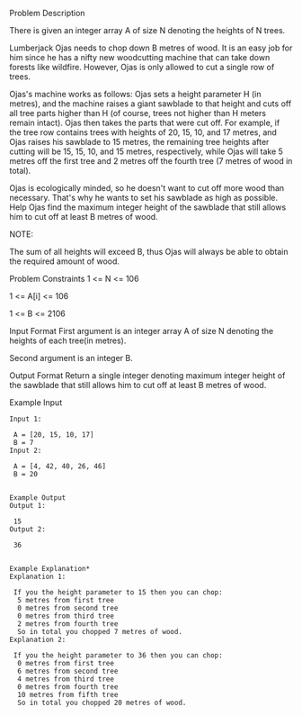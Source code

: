 Problem Description

There is given an integer array A of size N denoting the heights of N trees.

Lumberjack Ojas needs to chop down B metres of wood. It is an easy job for him since he has a nifty new woodcutting machine that can take down forests like wildfire. However, Ojas is only allowed to cut a single row of trees.

Ojas's machine works as follows: Ojas sets a height parameter H (in metres), and the machine raises a giant sawblade to that height and cuts off all tree parts higher than H (of course, trees not higher than H meters remain intact). Ojas then takes the parts that were cut off. For example, if the tree row contains trees with heights of 20, 15, 10, and 17 metres, and Ojas raises his sawblade to 15 metres, the remaining tree heights after cutting will be 15, 15, 10, and 15 metres, respectively, while Ojas will take 5 metres off the first tree and 2 metres off the fourth tree (7 metres of wood in total).

Ojas is ecologically minded, so he doesn't want to cut off more wood than necessary. That's why he wants to set his sawblade as high as possible. Help Ojas find the maximum integer height of the sawblade that still allows him to cut off at least B metres of wood.

NOTE:

The sum of all heights will exceed B, thus Ojas will always be able to obtain the required amount of wood.


Problem Constraints
1 <= N <= 106

1 <= A[i] <= 106

1 <= B <= 2106



Input Format
First argument is an integer array A of size N denoting the heights of each tree(in metres).

Second argument is an integer B.



Output Format
Return a single integer denoting maximum integer height of the sawblade that still allows him to cut off at least B metres of wood.



Example Input
```
Input 1:

 A = [20, 15, 10, 17]
 B = 7
Input 2:

 A = [4, 42, 40, 26, 46]
 B = 20


Example Output
Output 1:

 15
Output 2:

 36


Example Explanation*
Explanation 1:

 If you the height parameter to 15 then you can chop:
  5 metres from first tree
  0 metres from second tree
  0 metres from third tree
  2 metres from fourth tree
  So in total you chopped 7 metres of wood.
Explanation 2:

 If you the height parameter to 36 then you can chop:
  0 metres from first tree
  6 metres from second tree
  4 metres from third tree
  0 metres from fourth tree
  10 metres from fifth tree
  So in total you chopped 20 metres of wood.
```
